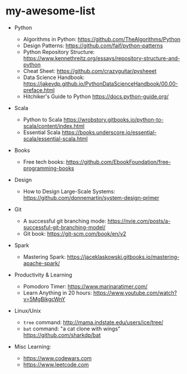 # my-awesome-list

- Python    
    - Algorithms in Python: https://github.com/TheAlgorithms/Python
    - Design Patterns: https://github.com/faif/python-patterns
    - Python Repository Structure: https://www.kennethreitz.org/essays/repository-structure-and-python
    - Cheat Sheet: https://github.com/crazyguitar/pysheeet
    - Data Science Handbook: https://jakevdp.github.io/PythonDataScienceHandbook/00.00-preface.html
    - Hitchiker's Guide to Python https://docs.python-guide.org/

- Scala
    - Python to Scala https://wrobstory.gitbooks.io/python-to-scala/content/index.html
    - Essential Scala https://books.underscore.io/essential-scala/essential-scala.html
    
- Books
    - Free tech books: https://github.com/EbookFoundation/free-programming-books
  
- Design
    - How to Design Large-Scale Systems: https://github.com/donnemartin/system-design-primer
 
- Git
    - A successful git branching mode: https://nvie.com/posts/a-successful-git-branching-model/
    - Git book: https://git-scm.com/book/en/v2
 
- Spark
    - Mastering Spark: https://jaceklaskowski.gitbooks.io/mastering-apache-spark/
  
- Productivity & Learning
    - Pomodoro Timer: https://www.marinaratimer.com/
    - Learn Anything in 20 hours: https://www.youtube.com/watch?v=5MgBikgcWnY
  
- Linux/Unix
    - `tree` command: http://mama.indstate.edu/users/ice/tree/
    - `bat` command: "a cat clone with wings" https://github.com/sharkdp/bat
    
- Misc Learning:
    - https://www.codewars.com
    - https://www.leetcode.com
